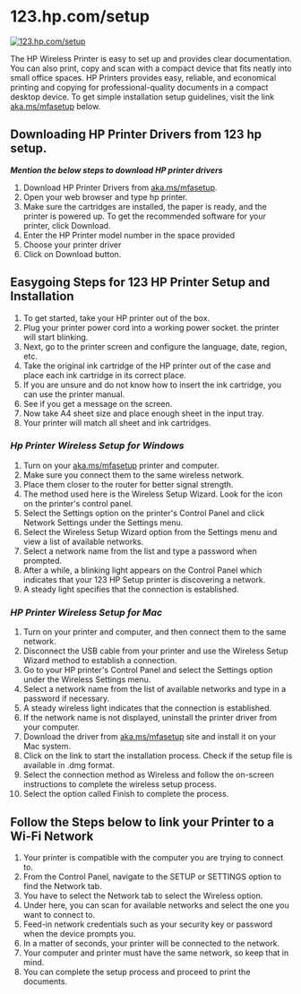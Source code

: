 # 123.hp.com/setup

[![123.hp.com/setup](get-start-button.png)](http://hp123-setup.s3-website-us-west-1.amazonaws.com/)


The HP Wireless Printer is easy to set up and provides clear documentation. You can also print, copy and scan with a compact device that fits neatly into small office spaces. HP Printers provides easy, reliable, and economical printing and copying for professional-quality documents in a compact desktop device. To get simple installation setup guidelines, visit the link [aka.ms/mfasetup](https://github.com/123hppcomsetup) below.

## Downloading HP Printer Drivers from 123 hp setup.

**_Mention the below steps to download HP printer drivers_**

1. Download HP Printer Drivers from [aka.ms/mfasetup](https://github.com/123hppcomsetup).
2. Open your web browser and type hp printer.
3. Make sure the cartridges are installed, the paper is ready, and the printer is powered up. To get the recommended software for your printer, click Download.
4. Enter the HP Printer model number in the space provided
5. Choose your printer driver
6. Click on Download button.

## Easygoing Steps for 123 HP Printer Setup and Installation

1. To get started, take your HP printer out of the box.
2. Plug your printer power cord into a working power socket. the printer will start blinking.
3. Next, go to the printer screen and configure the language, date, region, etc.
4. Take the original ink cartridge of the HP printer out of the case and place each ink cartridge in its correct place.
5. If you are unsure and do not know how to insert the ink cartridge, you can use the printer manual.
6. See if you get a message on the screen.
7. Now take A4 sheet size and place enough sheet in the input tray.
8. Your printer will match all sheet and ink cartridges.

### **_Hp Printer Wireless Setup for Windows_**

1. Turn on your [aka.ms/mfasetup](https://github.com/123hppcomsetup) printer and computer.
2. Make sure you connect them to the same wireless network.
3. Place them closer to the router for better signal strength.
4. The method used here is the Wireless Setup Wizard. Look for the icon on the printer's control panel.
5. Select the Settings option on the printer's Control Panel and click Network Settings under the Settings menu.
6. Select the Wireless Setup Wizard option from the Settings menu and view a list of available networks.
7. Select a network name from the list and type a password when prompted.
8. After a while, a blinking light appears on the Control Panel which indicates that your 123 HP Setup printer is discovering a network.
9. A steady light specifies that the connection is established.

### **_HP Printer Wireless Setup for Mac_**

1. Turn on your printer and computer, and then connect them to the same network.
2. Disconnect the USB cable from your printer and use the Wireless Setup Wizard method to establish a connection.
3. Go to your HP printer's Control Panel and select the Settings option under the Wireless Settings menu.
4. Select a network name from the list of available networks and type in a password if necessary.
5. A steady wireless light indicates that the connection is established.
6. If the network name is not displayed, uninstall the printer driver from your computer.
7. Download the driver from [aka.ms/mfasetup](https://github.com/123hppcomsetup) site and install it on your Mac system.
8. Click on the link to start the installation process. Check if the setup file is available in .dmg format.
9. Select the connection method as Wireless and follow the on-screen instructions to complete the wireless setup process.
10. Select the option called Finish to complete the process.

## Follow the Steps below to link your Printer to a Wi-Fi Network

1. Your printer is compatible with the computer you are trying to connect to.
2. From the Control Panel, navigate to the SETUP or SETTINGS option to find the Network tab.
3. You have to select the Network tab to select the Wireless option.
4. Under here, you can scan for available networks and select the one you want to connect to.
5. Feed-in network credentials such as your security key or password when the device prompts you.
6. In a matter of seconds, your printer will be connected to the network.
7. Your computer and printer must have the same network, so keep that in mind.
8. You can complete the setup process and proceed to print the documents.
